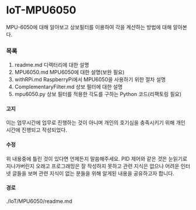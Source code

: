# IoT-MPU6050

 MPU-6050에 대해 알아보고 
 상보필터를 이용하여 각을
 계산하는 방법에 대해 알아본다.

### 목록
 1. readme.md                디렉터리에 대한 설명
 2. MPU6050.md               MPU6050에 대한 설명(보완 필요)
 3. withRPi.md               RaspberryPi에서 MPU6050을 사용하기 위한 절차 설명
 4. ComplementaryFilter.md   상보 필터에 대한 설명
 5. mpu6050.py               상보 필터를 적용한 각도를 구하는 Python 코드(리팩토링 필요)

#### 고지
 
 이는 업무시간에 업무로 진행하는 것이 아니며
 개인의 호기심을 충족시키기 위해 개인 시간에
 진행되고 작성되었다.

#### 수정

  위 내용중에 틀린 것이 있다면 언제든지 말씀해주세요.
  PID 제어와 같은 것은 눈읽기로 지나가버린지 오래고
  프로그래밍은 잘 작성하지 못하고
  관련 지식은 없으나 어려운 인터넷 글들을 보며
  관련 지식이 없는 분들을 위해 알게된 내용을 공유하고자 합니다.

#### 경로
./IoT/MPU6050/readme.md